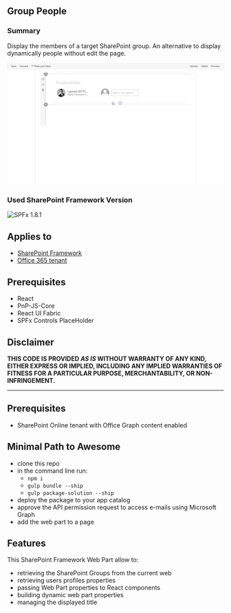 ## Group People

### Summary

Display the members of a target SharePoint group. An alternative to display dynamically people without edit the page.

![](assets/LsOnline-SPFx-GroupPeople.gif)

### Used SharePoint Framework Version

![SPFx 1.8.1](https://img.shields.io/badge/SPFx-1.8.1-success.svg)

## Applies to

* [SharePoint Framework](https://dev.office.com/sharepoint)
* [Office 365 tenant](https://dev.office.com/sharepoint/docs/spfx/set-up-your-development-environment)

## Prerequisites
 
 * React 
 * PnP-JS-Core
 * React UI Fabric
 * SPFx Controls PlaceHolder

## Disclaimer

**THIS CODE IS PROVIDED *AS IS* WITHOUT WARRANTY OF ANY KIND, EITHER EXPRESS OR IMPLIED, INCLUDING ANY IMPLIED WARRANTIES OF FITNESS FOR A PARTICULAR PURPOSE, MERCHANTABILITY, OR NON-INFRINGEMENT.**

---

## Prerequisites

- SharePoint Online tenant with Office Graph content enabled

## Minimal Path to Awesome

* clone this repo
* in the command line run:
  * `npm i`
  * `gulp bundle --ship`
  * `gulp package-solution --ship`
* deploy the package to your app catalog
* approve the API permission request to access e-mails using Microsoft Graph
* add the web part to a page

## Features

This SharePoint Framework Web Part allow to:

- retrieving the SharePoint Groups from the current web
- retrieving users profiles properties
- passing Web Part properties to React components
- building dynamic web part properties
- managing the displayed title